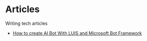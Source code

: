 # Articles
Writing tech articles

* [How to create AI Bot With LUIS and Microsoft Bot Framework](https://github.com/mahedee/Articles/blob/master/how-to-AI-Bot-With-LUIS.md)
